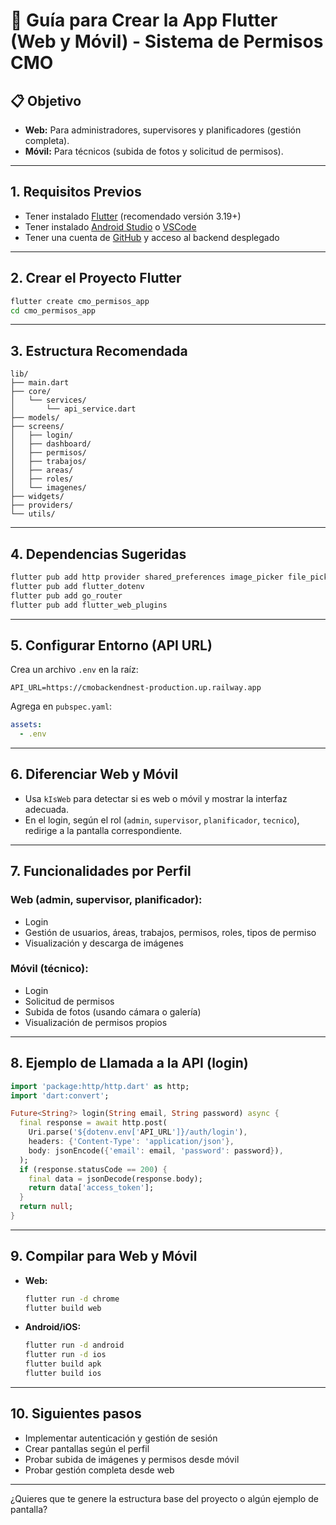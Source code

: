 # 🚀 Guía para Crear la App Flutter (Web y Móvil) - Sistema de Permisos CMO

## 📋 Objetivo
- **Web:** Para administradores, supervisores y planificadores (gestión completa).
- **Móvil:** Para técnicos (subida de fotos y solicitud de permisos).

---

## 1. Requisitos Previos
- Tener instalado [Flutter](https://docs.flutter.dev/get-started/install) (recomendado versión 3.19+)
- Tener instalado [Android Studio](https://developer.android.com/studio) o [VSCode](https://code.visualstudio.com/)
- Tener una cuenta de [GitHub](https://github.com/) y acceso al backend desplegado

---

## 2. Crear el Proyecto Flutter

```bash
flutter create cmo_permisos_app
cd cmo_permisos_app
```

---

## 3. Estructura Recomendada

```
lib/
├── main.dart
├── core/
│   └── services/
│       └── api_service.dart
├── models/
├── screens/
│   ├── login/
│   ├── dashboard/
│   ├── permisos/
│   ├── trabajos/
│   ├── areas/
│   ├── roles/
│   └── imagenes/
├── widgets/
├── providers/
└── utils/
```

---

## 4. Dependencias Sugeridas

```bash
flutter pub add http provider shared_preferences image_picker file_picker
flutter pub add flutter_dotenv
flutter pub add go_router
flutter pub add flutter_web_plugins
```

---

## 5. Configurar Entorno (API URL)

Crea un archivo `.env` en la raíz:

```
API_URL=https://cmobackendnest-production.up.railway.app
```

Agrega en `pubspec.yaml`:

```yaml
assets:
  - .env
```

---

## 6. Diferenciar Web y Móvil
- Usa `kIsWeb` para detectar si es web o móvil y mostrar la interfaz adecuada.
- En el login, según el rol (`admin`, `supervisor`, `planificador`, `tecnico`), redirige a la pantalla correspondiente.

---

## 7. Funcionalidades por Perfil

### Web (admin, supervisor, planificador):
- Login
- Gestión de usuarios, áreas, trabajos, permisos, roles, tipos de permiso
- Visualización y descarga de imágenes

### Móvil (técnico):
- Login
- Solicitud de permisos
- Subida de fotos (usando cámara o galería)
- Visualización de permisos propios

---

## 8. Ejemplo de Llamada a la API (login)

```dart
import 'package:http/http.dart' as http;
import 'dart:convert';

Future<String?> login(String email, String password) async {
  final response = await http.post(
    Uri.parse('${dotenv.env['API_URL']}/auth/login'),
    headers: {'Content-Type': 'application/json'},
    body: jsonEncode({'email': email, 'password': password}),
  );
  if (response.statusCode == 200) {
    final data = jsonDecode(response.body);
    return data['access_token'];
  }
  return null;
}
```

---

## 9. Compilar para Web y Móvil

- **Web:**  
  ```bash
  flutter run -d chrome
  flutter build web
  ```

- **Android/iOS:**  
  ```bash
  flutter run -d android
  flutter run -d ios
  flutter build apk
  flutter build ios
  ```

---

## 10. Siguientes pasos
- Implementar autenticación y gestión de sesión
- Crear pantallas según el perfil
- Probar subida de imágenes y permisos desde móvil
- Probar gestión completa desde web

---

¿Quieres que te genere la estructura base del proyecto o algún ejemplo de pantalla? 